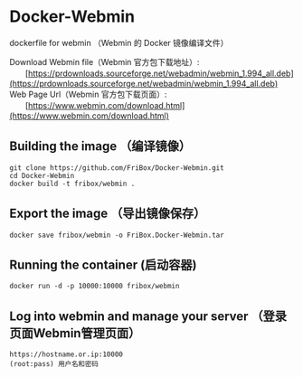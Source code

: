 # Docker-Webmin
dockerfile for webmin （Webmin 的 Docker 镜像编译文件）

Download Webmin file（Webmin 官方包下载地址）:<br>
　　[https://prdownloads.sourceforge.net/webadmin/webmin_1.994_all.deb](https://prdownloads.sourceforge.net/webadmin/webmin_1.994_all.deb)<br>
Web Page Url（Webmin 官方包下载页面）:<br>
　　[https://www.webmin.com/download.html](https://www.webmin.com/download.html)<br>

## Building the image （编译镜像）
```
git clone https://github.com/FriBox/Docker-Webmin.git
cd Docker-Webmin
docker build -t fribox/webmin .
```

## Export the image （导出镜像保存）
```
docker save fribox/webmin -o FriBox.Docker-Webmin.tar
```

## Running the container (启动容器)
```
docker run -d -p 10000:10000 fribox/webmin
```

## Log into webmin and manage your server （登录页面Webmin管理页面）
```
https://hostname.or.ip:10000
(root:pass) 用户名和密码
```
